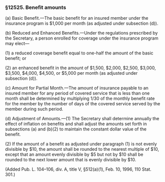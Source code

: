 ### §12525. Benefit amounts ###

(a) Basic Benefit.—The basic benefit for an insured member under the insurance program is $1,000 per month (as adjusted under subsection (d)).

(b) Reduced and Enhanced Benefits.—Under the regulations prescribed by the Secretary, a person enrolled for coverage under the insurance program may elect—

(1) a reduced coverage benefit equal to one-half the amount of the basic benefit; or

(2) an enhanced benefit in the amount of $1,500, $2,000, $2,500, $3,000, $3,500, $4,000, $4,500, or $5,000 per month (as adjusted under subsection (d)).

(c) Amount for Partial Month.—The amount of insurance payable to an insured member for any period of covered service that is less than one month shall be determined by multiplying 1/30 of the monthly benefit rate for the member by the number of days of the covered service served by the member during such period.

(d) Adjustment of Amounts.—(1) The Secretary shall determine annually the effect of inflation on benefits and shall adjust the amounts set forth in subsections (a) and (b)(2) to maintain the constant dollar value of the benefit.

(2) If the amount of a benefit as adjusted under paragraph (1) is not evenly divisible by $10, the amount shall be rounded to the nearest multiple of $10, except that an amount evenly divisible by $5 but not by $10 shall be rounded to the next lower amount that is evenly divisible by $10.

(Added Pub. L. 104–106, div. A, title V, §512(a)(1), Feb. 10, 1996, 110 Stat. 301.)